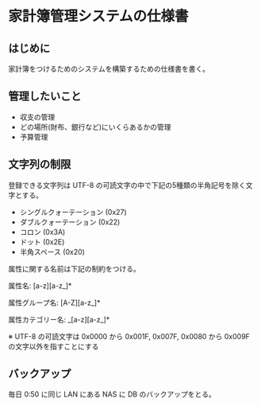 # 家計簿管理システムの仕様書

## はじめに

家計簿をつけるためのシステムを構築するための仕様書を書く。

## 管理したいこと

* 収支の管理
* どの場所(財布、銀行など)にいくらあるかの管理
* 予算管理

## 文字列の制限

登録できる文字列は UTF-8 の可読文字の中で下記の5種類の半角記号を除く文字とする。

* シングルクォーテーション (0x27)
* ダブルクォーテーション (0x22)
* コロン (0x3A)
* ドット (0x2E)
* 半角スペース (0x20)

属性に関する名前は下記の制約をつける。

属性名: [a-z][a-z_]*

属性グループ名: [A-Z][a-z_]*

属性カテゴリー名: \_[a-z][a-z_]*

※ UTF-8 の可読文字は 0x0000 から 0x001F, 0x007F, 0x0080 から 0x009F の文字以外を指すことにする

## バックアップ

毎日 0:50 に同じ LAN にある NAS に DB のバックアップをとる。
